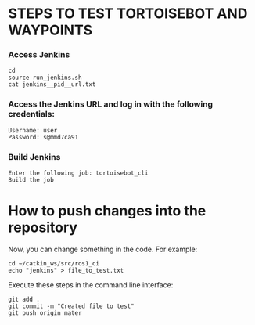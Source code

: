 # STEPS TO TEST TORTOISEBOT AND WAYPOINTS

### Access Jenkins
```console
cd 
source run_jenkins.sh
cat jenkins__pid__url.txt
```
### Access the Jenkins URL and log in with the following credentials:
```
Username: user
Password: s@mmd7ca91
```
### Build Jenkins
```
Enter the following job: tortoisebot_cli
Build the job
```

# How to push changes into the repository

Now, you can change something in the code. For example:

```console
cd ~/catkin_ws/src/ros1_ci
echo "jenkins" > file_to_test.txt
```

Execute these steps in the command line interface:

```console
git add .
git commit -m "Created file to test"
git push origin mater
```
